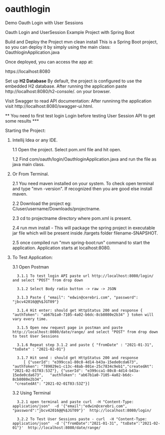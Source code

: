 # oauthlogin
Demo Oauth Login with User Sessions

Oauth Login and UserSession Example Project with Spring Boot


Build and Deploy the Project
mvn clean install
This is a Spring Boot project, so you can deploy it by simply using the main class: OauthloginApplication.java

Once deployed, you can access the app at:

https://localhost:8080

Set up **H2 Database**
By default, the project is configured to use the embedded H2 database. 
After running the application paste http://localhost:8080/h2-console/. on your browser.

Visit Swagger to read API documentation:
After runninng the application visit http://localhost:8080/swagger-ui.html.

** You need to first test  login Login before testing User Session API to get some results ***

Starting the Project:

1. Intellij Idea or any IDE.
   
   1.1 Open the project. Select pom.xml file and hit open.
   
   1.2 Find com/oauth/login/OauthloginApplication.java and run the file as java main class.
   
2. Or From Terminal.
   
   2.1 You need maven installed on your system. To check open terminal and type "mvn -version". If recognized then you are good else install maven.
   
   2.2 Download the project eg: C/user/username/Downloads/projectname.
   
   2.3 cd to projectname directory where pom.xml is present.
   
   2.4 run mvn install - This will package the spring project in executable jar file which will be present inside /targets folder filename-SNAPSHOT.
   
   2.5 once compiled run "mvn spring-boot:run" command to start the application. Application starts at localhost:8080.
   
3. To Test Application:
   
   3.1 Open Postman
   
         3.1.1 To test login API paste url http://localhost:8080/login/ and select "POST" from drop down
   
         3.1.2 Select Body radio button -> raw -> JSON
   
         3.1.3 Paste { "email": "edwin@cerebri.com", "password": "jbcv42016@@%$JGT09"}
   
         3.1.4 Hit enter: should get HttpStatus 200 and response { "authToken": "ab67b1a0-7105-4a02-b6dc-8cb8080e2b34" } token will vary every time.
   
         3.1.5 Open new request page in postman and paste http://localhost:8080/date/range/ and select "POST" from drop down to test User Sessions
   
         3.1.6 Repeat step 3.1.2 and paste { "fromDate" : "2021-01-31", "toDate" : "2021-02-01"}
   
         3.1.7 Hit send : should get HttpStatus 200 and response 
            [ {"userId": "e399cca1-80c8-4d14-b43a-15ede0cda673", "authToken": "789029e1-c13c-48ab-801e-25c7834c9eb1","createdAt": "2021-02-01T03:53Z"}, {"userId": "e399cca1-80c8-4d14-b43a-15ede0cda673",   "authToken": "ab67b1a0-7105-4a02-b6dc-8cb8080e2b34",
        "createdAt": "2021-02-01T03:53Z"}]
   
   3.2 Using Terminal
   
         3.2.1 open terminal and paste curl  -H "Content-Type: application/json"  -d '{"email":"edwin@cerebri.com", "password":"jbcv42016@@%$JGT09"}'  http://localhost:8080/login/

         3.2.2 To Test User Sessions paste - curl  -H "Content-Type: application/json"  -d '{"fromDate":"2021-01-31", "toDate":"2021-02-01"}'  http://localhost:8080/date/range/
       
       
       

